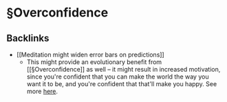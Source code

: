 # §Overconfidence

## Backlinks
* [[Meditation might widen error bars on predictions]]
	* This might provide an evolutionary benefit from [[§Overconfidence]] as well – it might result in increased motivation, since you're confident that you can make the world the way you want it to be, and you're confident that that'll make you happy. See more [here](https://pubmed.ncbi.nlm.nih.gov/22071004/).

<!-- {BearID:73DCDE16-E21A-4BA3-9FE7-9F22A475E5C8-35043-000043C2EFC89D73} -->
